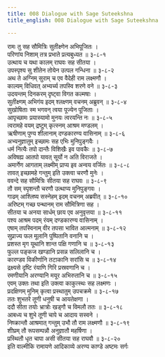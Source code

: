 ```yaml
---
title: 008 Dialogue with Sage Suteekshna
title_english: 008 Dialogue with Sage Suteekshna

---
```

<div class="audioEmbed"  caption="श्रीराम-हरिसीताराममूर्ति-घनपाठिभ्यां वचनम्" src="https://archive.org/download/Ramayana-recitation-Sriram-harisItArAmamUrti-Ghanapaati-v2/Kanda_3/Kanda_3_ARK-008-Dandakavana_Nishkramanam.mp3"></div>

रामः तु सह सौमित्रिः सुतीक्ष्णेन अभिपूजितः ।  
परिणांय निशाम् तत्र प्रभाते प्रत्यबुध्यत ॥ ३-८-१  
उत्थाय च यथा कालम् राघवः सह सीतया ।  
उपस्पृश्य सु शीतेन तोयेन उत्पल गन्धिना ॥ ३-८-२  
अथ ते अग्निम् सुराम् च एव वैदेही राम लक्ष्मणौ ।  
काल्यम् विधिवत् अभ्यर्च्य तपस्वि शरणे वने ॥ ३-८-३  
उदयन्तम् दिनकरम् दृष्ट्वा विगत कल्मषाः ।  
सुतीक्ष्णम् अभिगंय इदम् श्लक्ष्णम् वचनम् अब्रुवन् ॥ ३-८-४  
सुखोषिताः स्म भगवन् त्वया पूज्येन पूजिताः ।  
आपृच्छामः प्रयास्यामो मुनयः त्वरयन्ति नः ॥ ३-८-५  
त्वरामहे वयम् द्रष्टुम् कृत्स्नम् आश्रम मण्डलम् ।  
ऋषीणाम् पुण्य शीलानाम् दण्डकारण्य वासिनाम् ॥ ३-८-६  
अभ्यनुज्ञातुम् इच्छामः सह एभिः मुनिपुङ्गवैः ।  
धर्म नित्यैः तपो दान्तैः विशिखैः इव पावकैः ॥ ३-८-७  
अविषह्य आतपो यावत् सूर्यो न अति विराजते ।  
अमार्गेण आगताम् लक्ष्मीम् प्राप्य इव अन्वय वर्जितः ॥ ३-८-८  
तावत् इच्छामहे गन्तुम् इति उक्त्वा चरणौ मुनेः ।  
ववन्दे सह सौमित्रिः सीतया सह राघवः ॥ ३-८-९  
तौ सम् स्पृशन्तौ चरणौ उत्थाप्य मुनिपुङ्गवः ।  
गाढम् आश्लिष्य सस्नेहम् इदम् वचनम् अब्रवीत् ॥ ३-८-१०  
अरिष्टम् गच्छ पन्थानम् राम सौमित्रिणा सह ।  
सीतया च अनया सार्धम् छाय एव अनुवृत्तया ॥ ३-८-११  
पश्य आश्रम पदम् रंयम् दण्डकारण्य वासिनाम् ।  
एषाम् तपस्विनाम् वीर तपसा भावित आत्मनाम् ॥ ३-८-१२  
सुप्राज्य फल मूलानि पुष्पितानि वनानि च ।  
प्रशस्त मृग यूथानि शान्त पक्षि गणानि च ॥ ३-८-१३  
फुल्ल पङ्कज खण्डानि प्रसन्न सलिलानि च ।  
कारण्डव विकीर्णानि तटाकानि सरांसि च ॥ ३-८-१४  
द्रक्ष्यसे दृष्टि रंयाणि गिरि प्रस्रवणानि च ।  
रमणीयानि अरण्यानि मयूर अभिरुतानि च ॥ ३-८-१५  
एवम् उक्तः तथा इति उक्त्वा काकुत्स्थः सह लक्ष्मणः ।  
प्रदक्षिणम् मुनिम् कृत्वा प्रस्थातुम् उपचक्रमे ॥ ३-८-१७  
ततः शुभतरे तूणी धनुषी च आयतेक्षणा ।  
ददौ सीता तयोः भ्रात्रोः खड्गौ च विमलौ ततः ॥ ३-८-१८  
आबध्य च शुभे तूणी चापे च आदाय सस्वने ।  
निष्क्रान्तौ आश्रमात् गन्तुम् उभौ तौ राम लक्ष्मणौ ॥ ३-८-१९  
शीघ्रम् तौ रूपसम्पन्नौ अनुज्ञातौ महर्षिणा ।  
प्रस्थितौ धृत चापा असी सीतया सह राघवौ ॥ ३-८-२०  
इति वाल्मीकि रामायणे आदिकाव्ये अरण्य काण्डे अष्टमः सर्गः